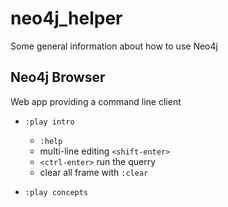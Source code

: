 # neo4j_helper
Some general information about how to use Neo4j

## Neo4j Browser
Web app providing a command line client

* `:play intro`
  * `:help`
  * multi-line editing `<shift-enter>`
  * `<ctrl-enter>` run the querry
  * clear all frame with `:clear`
  
* `:play concepts`
